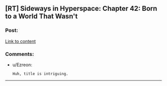 ## [RT] Sideways in Hyperspace: Chapter 42: Born to a World That Wasn't

### Post:

[Link to content](https://sidewaysfiction.wordpress.com/2020/04/12/born-to-a-world-that-wasnt/)

### Comments:

- u/Ezreon:
  ```
  Huh, title is intriguing.
  ```

---

